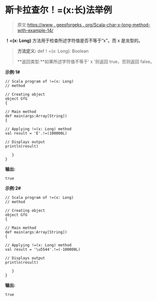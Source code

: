 # 斯卡拉查尔！=(x:长)法举例

> 原文:[https://www . geesforgeks . org/Scala-char-x-long-method-with-example-14/](https://www.geeksforgeeks.org/scala-char-x-long-method-with-example-14/)

**！=(x: Long)** 方法用于检查所述字符值是否不等于“x”。而 x 是龙型的。

> **方法定义:** def！=(x: Long): Boolean
> 
> **返回类型:**如果所述字符值不等于' x '则返回 true，否则返回 false。

**示例:1#**

```
// Scala program of !=(x: Long)
// method

// Creating object
object GfG
{  

// Main method
def main(args:Array[String])
{

// Applying !=(x: Long) method 
val result = 'E'.!=(100000L)

// Displays output
println(result)

   }
} 
```

**输出:**

```
true

```

**示例:2#**

```
// Scala program of !=(x: Long)
// method

// Creating object
object GfG
{  

// Main method
def main(args:Array[String])
{

// Applying !=(x: Long) method
val result = '\u5544'.!=(-100000L)

// Displays output
println(result)

   }
} 
```

**输出:**

```
true

```